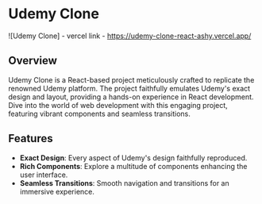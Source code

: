 # Udemy Clone

![Udemy Clone] - vercel link - https://udemy-clone-react-ashy.vercel.app/
## Overview

Udemy Clone is a React-based project meticulously crafted to replicate the renowned Udemy platform. The project faithfully emulates Udemy's exact design and layout, providing a hands-on experience in React development. Dive into the world of web development with this engaging project, featuring vibrant components and seamless transitions.
## Features

- **Exact Design**: Every aspect of Udemy's design faithfully reproduced.
- **Rich Components**: Explore a multitude of components enhancing the user interface.
- **Seamless Transitions**: Smooth navigation and transitions for an immersive experience.
